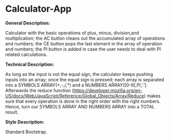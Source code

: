 # Calculator-App

**General Description:** 

Calculator with the basic operations of plus, minus, division,and multiplication; the AC button cleans out the accumulated array of operations and numbers; the CE button pops the last element in the array of operation and numbers; the PI button is added in case the user needs to deal with PI related calculations.

**Technical Description:**

As long as the input is not the equal sign, the calculator keeps pushing inputs into an array; once the equal sign is pressed; each array is separated into a SYMBOLS ARRAY(+,-,/,*) and a NUMBERS ARRAY([0-9],PI,’.’]. Afterwards the reduce function (https://developer.mozilla.org/en-US/docs/Web/JavaScript/Reference/Global_Objects/Array/Reduce) makes sure that every operation is done in the right order with the right numbers. Hence, turn our SYMBOLS ARRAY AND NUMBERS ARRAY into a TOTAL result.

**Style Description:**

Standard Bootstrap.
